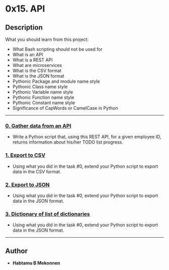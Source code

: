 # 0x15. API

## Description
What you should learn from this project:

* What Bash scripting should not be used for
* What is an API
* What is a REST API
* What are microservices
* What is the CSV format
* What is the JSON format
* Pythonic Package and module name style
* Pythonic Class name style
* Pythonic Variable name style
* Pythonic Function name style
* Pythonic Constant name style
* Significance of CapWords or CamelCase in Python

---

### [0. Gather data from an API](./0-gather_data_from_an_API.py)
* Write a Python script that, using this REST API, for a given employee ID, returns information about his/her TODO list progress.

### [1. Export to CSV](./1-export_to_CSV.py)
* Using what you did in the task #0, extend your Python script to export data in the CSV format.

### [2. Export to JSON](./2-export_to_JSON.py)
* Using what you did in the task #0, extend your Python script to export data in the JSON format.

### [3. Dictionary of list of dictionaries](./3-dictionary_of_list_of_dictionaries.py)
* Using what you did in the task #0, extend your Python script to export data in the JSON format.

---
## Author
* **Habtamu B Mekonnen** 
